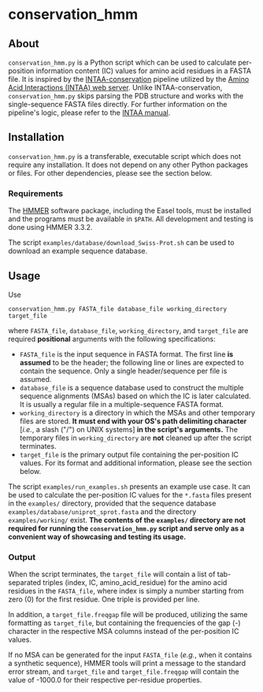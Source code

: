 # conservation\_hmm

## About

`conservation_hmm.py` is a Python script which can be used to calculate per-position information content (IC) values for amino acid residues in a FASTA file. It is inspired by the [INTAA-conservation](https://github.com/davidjakubec/INTAA-conservation) pipeline utilized by the [Amino Acid Interactions (INTAA) web server](https://bioinfo.uochb.cas.cz/INTAA/). Unlike INTAA-conservation, `conservation_hmm.py` skips parsing the PDB structure and works with the single-sequence FASTA files directly. For further information on the pipeline's logic, please refer to the [INTAA manual](https://ip-78-128-251-188.flt.cloud.muni.cz/energy/doc/manual2.html#Calculation_of_information_content).

## Installation

`conservation_hmm.py` is a transferable, executable script which does not require any installation. It does not depend on any other Python packages or files. For other dependencies, please see the section below.

### Requirements

The [HMMER](http://hmmer.org/) software package, including the Easel tools, must be installed and the programs must be available in `$PATH`. All development and testing is done using HMMER 3.3.2.

The script `examples/database/download_Swiss-Prot.sh` can be used to download an example sequence database.

## Usage

Use
```
conservation_hmm.py FASTA_file database_file working_directory target_file
```
where `FASTA_file`, `database_file`, `working_directory`, and `target_file` are required **positional** arguments with the following specifications:
 - `FASTA_file` is the input sequence in FASTA format. The first line **is assumed** to be the header; the following line or lines are expected to contain the sequence. Only a single header/sequence per file is assumed.
 - `database_file` is a sequence database used to construct the multiple sequence alignments (MSAs) based on which the IC is later calculated. It is usually a regular file in a multiple-sequence FASTA format.
 - `working_directory` is a directory in which the MSAs and other temporary files are stored. **It must end with your OS's path delimiting character** \[*i.e.*, a slash \("/"\) on UNIX systems\] **in the script's arguments.** The temporary files in `working_directory` are **not** cleaned up after the script terminates.
 - `target_file` is the primary output file containing the per-position IC values. For its format and additional information, please see the section below.

The script `examples/run_examples.sh` presents an example use case. It can be used to calculate the per-position IC values for the `*.fasta` files present in the `examples/` directory, provided that the sequence database `examples/database/uniprot_sprot.fasta` and the directory `examples/working/` exist. **The contents of the `examples/` directory are not required for running the `conservation_hmm.py` script and serve only as a convenient way of showcasing and testing its usage.**

### Output

When the script terminates, the `target_file` will contain a list of tab-separated triples \(index, IC, amino\_acid\_residue\) for the amino acid residues in the `FASTA_file`, where index is simply a number starting from zero \(0\) for the first residue. One triple is provided per line.

In addition, a `target_file.freqgap` file will be produced, utilizing the same formatting as `target_file`, but containing the frequencies of the gap \(-\) character in the respective MSA columns instead of the per-position IC values.

If no MSA can be generated for the input `FASTA_file` \(*e.g.*, when it contains a synthetic sequence\), HMMER tools will print a message to the standard error stream, and `target_file` and `target_file.freqgap` will contain the value of -1000.0 for their respective per-residue properties.
